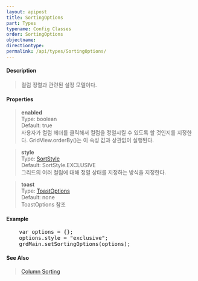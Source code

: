 ```yaml
---
layout: apipost
title: SortingOptions
part: Types
typename: Config Classes
order: SortingOptions
objectname: 
directiontype: 
permalink: /api/types/SortingOptions/
---
```



#### Description

> 컬럼 정렬과 관련된 설정 모델이다.

#### Properties

> **enabled**  
> Type: boolean  
> Default: true  
> 사용자가 컬럼 헤더를 클릭해서 컬럼을 정렬시킬 수 있도록 할 것인지를 지정한다. GridView.orderBy()는 이 속성 값과 상관없이 실행된다.  

> **style**  
> Type: [SortStyle](/api/types/SortStyle)  
> Default: SortStyle.EXCLUSIVE     
> 그리드의 여러 컬럼에 대해 정렬 상태를 지정하는 방식을 지정한다.

> **toast**  
> Type: [ToastOptions](/api/types/ToastOptions)  
> Default: none  
> ToastOptions 참조

#### Example

<pre class="prettyprint">
    var options = {};
    options.style = "exclusive";
    grdMain.setSortingOptions(options);
</pre>

#### See Also

> [Column Sorting](http://demo.realgrid.net/Demo/ColumnSorting)
